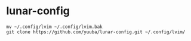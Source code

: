 # lunar-config

`mv ~/.config/lvim ~/.config/lvim.bak`\
`git clone https://github.com/yuuba/lunar-config.git ~/.config/lvim/`
